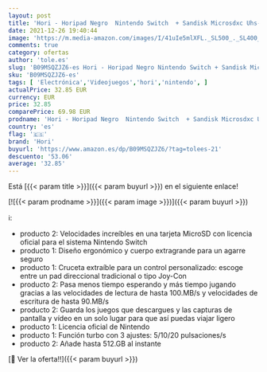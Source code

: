 ```yaml
---
layout: post
title: 'Hori - Horipad Negro  Nintendo Switch  + Sandisk Microsdxc Uhs-I Tarjeta Para Nintendo Switch 128Gb  Producto Con Licencia De Nintendo'
date: 2021-12-26 19:40:44
image: 'https://m.media-amazon.com/images/I/41uIe5mlXFL._SL500_._SL400_.jpg'
comments: true
category: ofertas
author: 'tole.es'
slug: 'B09MSQZJZ6-es Hori - Horipad Negro Nintendo Switch + Sandisk Microsdxc...'
sku: 'B09MSQZJZ6-es'
tags: [ 'Electrónica','Videojuegos','hori','nintendo', ]
actualPrice: 32.85 EUR
currency: EUR
price: 32.85
comparePrice: 69.98 EUR
prodname: 'Hori - Horipad Negro  Nintendo Switch  + Sandisk Microsdxc Uhs-I Tarjeta Para Nintendo Switch 128Gb  Producto Con Licencia De Nintendo'
country: 'es'
flag: '🇪🇸'
brand: 'Hori'
buyurl: 'https://www.amazon.es/dp/B09MSQZJZ6/?tag=tolees-21'
descuento: '53.06'
average: '32.85'
---
```


Está [{{< param title >}}]({{< param buyurl >}}) en el siguiente enlace!

[![{{< param prodname >}}]({{< param image >}})]({{< param buyurl >}})

ℹ️:

- producto 2: Velocidades increíbles en una tarjeta MicroSD con licencia oficial para el sistema Nintendo Switch
- producto 1: Diseño ergonómico y cuerpo extragrande para un agarre seguro
- producto 1: Cruceta extraíble para un control personalizado: escoge entre un pad direccional tradicional o tipo Joy-Con
- producto 2: Pasa menos tiempo esperando y más tiempo jugando gracias a las velocidades de lectura de hasta 100.MB/s y velocidades de escritura de hasta 90.MB/s
- producto 2: Guarda los juegos que descargues y las capturas de pantalla y vídeo en un solo lugar para que así puedas viajar ligero
- producto 1: Licencia oficial de Nintendo
- producto 1: Función turbo con 3 ajustes: 5/10/20 pulsaciones/s
- producto 2: Añade hasta 512.GB al instante

[🛒 Ver la oferta!!]({{< param buyurl >}})
